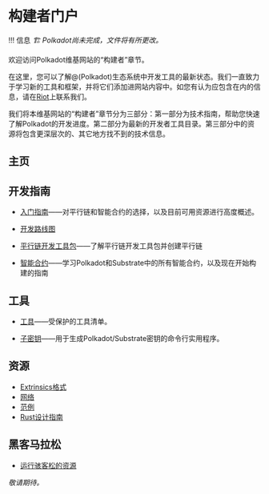 # 构建者门户

!!! 信息
    _🏗️ Polkadot尚未完成，文件将有所更改。_

欢迎访问Polkadot维基网站的“构建者”章节。

在这里，您可以了解@(Polkadot)生态系统中开发工具的最新状态。我们一直致力于学习新的工具和框架，并将它们添加进网站内容中。如您有认为应包含在内的信息，请在[Riot](https://riot.im/app/#/room/#polkadot-watercooler:matrix.org)上联系我们。

我们将本维基网站的“构建者”章节分为三部分：第一部分为技术指南，帮助您快速了解Polkadot的开发进度。第二部分为最新的开发者工具目录。第三部分中的资源将包含更深层次的、其它地方找不到的技术信息。

## 主页

## 开发指南

- [入门指南](./build-with-polkadot.md)——对平行链和智能合约的选择，以及目前可用资源进行高度概述。

- [开发路线图](./dev-roadmap.md)

- [平行链开发工具包](./pdk.md)——了解平行链开发工具包并创建平行链

- [智能合约](./smart-contracts.md)——学习Polkadot和Substrate中的所有智能合约，以及现在开始构建的指南

## 工具

- [工具](./tools/index.md)——受保护的工具清单。

- [子密钥](./tools/subkey.md)——用于生成Polkadot/Substrate密钥的命令行实用程序。

## 资源

- [Extrinsics格式](./extrinsic-format.md)
- [网络](./networks.md)
- [范例](./examples/index.md)
- [Rust设计指南](./rust-style-guide.md)

## 黑客马拉松

- [运行骇客松的资源](./hackathon.md)

 

*敬请期待。*

 